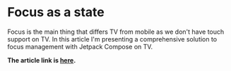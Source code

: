 # Focus as a state

Focus is the main thing that differs TV from mobile as we don't have touch support on TV. In this article I'm presenting a comprehensive solution to focus management with Jetpack Compose on TV.

**The article link is [here](https://open.substack.com/pub/alexzaitsev/p/focus-as-a-state-new-effective-tv?r=28nq7d&utm_campaign=post&utm_medium=web&showWelcomeOnShare=true).**

